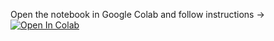Open the notebook in Google Colab and follow instructions -> [![Open In Colab](https://colab.research.google.com/assets/colab-badge.svg)](
https://colab.research.google.com/github/dontolon/ml_beam_management_lab/blob/main/notebooks/beam_management_FL.ipynb)

